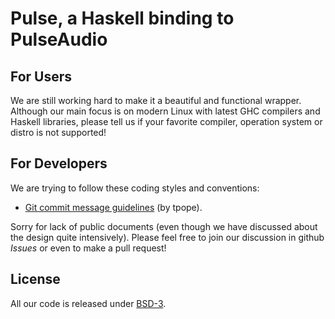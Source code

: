 # Pulse, a Haskell binding to PulseAudio

## For Users

We are still working hard to make it a beautiful and functional wrapper.
Although our main focus is on modern Linux with latest GHC compilers and Haskell libraries,
please tell us if your favorite compiler, operation system or distro is not supported!

## For Developers

We are trying to follow these coding styles and conventions:

* [Git commit message guidelines](http://tbaggery.com/2008/04/19/a-note-about-git-commit-messages.html) (by tpope).

Sorry for lack of public documents
(even though we have discussed about the design quite intensively).
Please feel free to join our discussion in github *Issues*
or even to make a pull request!

## License

All our code is released under [BSD-3](http://www.opensource.org/licenses/BSD-3-clause).
